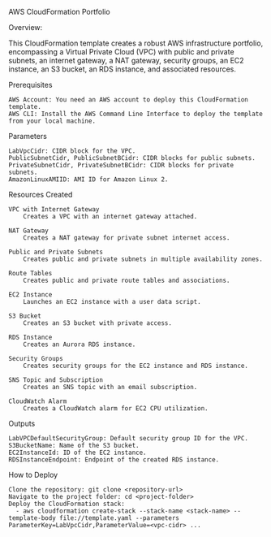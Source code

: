 AWS CloudFormation Portfolio

Overview:

This CloudFormation template creates a robust AWS infrastructure portfolio, encompassing a Virtual Private Cloud (VPC) with public and private subnets, an internet gateway, a NAT gateway, security groups, an EC2 instance, an S3 bucket, an RDS instance, and associated resources.

Prerequisites

    AWS Account: You need an AWS account to deploy this CloudFormation template.
    AWS CLI: Install the AWS Command Line Interface to deploy the template from your local machine.

Parameters

    LabVpcCidr: CIDR block for the VPC.
    PublicSubnetCidr, PublicSubnetBCidr: CIDR blocks for public subnets.
    PrivateSubnetCidr, PrivateSubnetBCidr: CIDR blocks for private subnets.
    AmazonLinuxAMIID: AMI ID for Amazon Linux 2.

Resources Created

    VPC with Internet Gateway
        Creates a VPC with an internet gateway attached.

    NAT Gateway
        Creates a NAT gateway for private subnet internet access.

    Public and Private Subnets
        Creates public and private subnets in multiple availability zones.

    Route Tables
        Creates public and private route tables and associations.

    EC2 Instance
        Launches an EC2 instance with a user data script.

    S3 Bucket
        Creates an S3 bucket with private access.

    RDS Instance
        Creates an Aurora RDS instance.

    Security Groups
        Creates security groups for the EC2 instance and RDS instance.

    SNS Topic and Subscription
        Creates an SNS topic with an email subscription.

    CloudWatch Alarm
        Creates a CloudWatch alarm for EC2 CPU utilization.

Outputs

    LabVPCDefaultSecurityGroup: Default security group ID for the VPC.
    S3BucketName: Name of the S3 bucket.
    EC2InstanceId: ID of the EC2 instance.
    RDSInstanceEndpoint: Endpoint of the created RDS instance.

How to Deploy

    Clone the repository: git clone <repository-url>  
    Navigate to the project folder: cd <project-folder>
    Deploy the CloudFormation stack:
      - aws cloudformation create-stack --stack-name <stack-name> --template-body file://template.yaml --parameters ParameterKey=LabVpcCidr,ParameterValue=<vpc-cidr> ...
